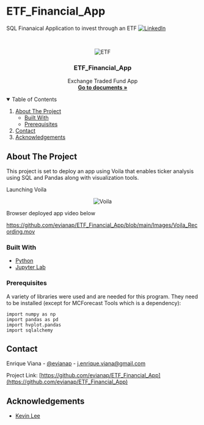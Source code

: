 # ETF_Financial_App
SQL Finanaical Application to invest through an ETF
[![LinkedIn][linkedin-shield]][linkedin-url]
<!-- [![License][license-shield]][license-url] -->

<!-- PROJECT LOGO -->
<br />
<p align="center">
    <img src="https://github.com/evianap/ETF_Financial_App/main/Images/7-4-challenge-image.png" alt="ETF">
  </a>

  <h3 align="center">ETF_Financial_App</h3>

  <p align="center">
   Exchange Traded Fund App    <br />
    <a href="https://github.com/evianap/ETF_Financial_App"><strong>Go to documents »</strong></a>
    <br />
  </p>
</p>

<!-- TABLE OF CONTENTS -->
<details open="open">
  <summary>Table of Contents</summary>
  <ol>
    <li>
      <a href="#about-the-project">About The Project</a>
      <ul>
        <li><a href="#built-with">Built With</a></li>
      </ul>
      <ul>
        <li><a href="#prerequisites">Prerequisites</a></li>
      </ul>
    </li>
    <li><a href="#contact">Contact</a></li>
    <li><a href="#acknowledgements">Acknowledgements</a></li>
  </ol>
</details>

<!-- ABOUT THE PROJECT -->
## About The Project

<p>This project is set to deploy an app using Voila that enables ticker analysis using SQL and Pandas along with visualization tools.


<p>Launching Voila<p/>

<p align="center"><img src="https://github.com/evianap/ETF_Financial_App/blob/main/Images/Volia_Terminal_Screenshot.png" alt="Voila"><p/>

<p>Browser deployed app video below<p/>

https://github.com/evianap/ETF_Financial_App/blob/main/Images/Voila_Recording.mov



### Built With

<!-- This section should list any major frameworks that you built your project using. Leave any add-ons/plugins for the acknowledgements section. Here are a few examples. -->

* [Python](https://www.python.org/)
* [Jupyter Lab](https://jupyter.org/install)

### Prerequisites

<!-- This is an example of how to list things you need to use the software and how to install them. -->
A variety of libraries were used and are needed for this program. They need to be installed (except for MCForecast Tools which is a dependency):

``` 
import numpy as np
import pandas as pd
import hvplot.pandas
import sqlalchemy

```



<!-- CONTACT -->
## Contact

Enrique Viana - [@evianap][linkedin-url] - j.enrique.viana@gmail.com

Project Link: [https://github.com/evianap/ETF_Financial_App](https://github.com/evianap/ETF_Financial_App)

<!-- ACKNOWLEDGEMENTS -->
## Acknowledgements

* [Kevin Lee](https://github.com/kevinclee26/)

<!-- MARKDOWN LINKS & IMAGES -->
<!-- https://www.markdownguide.org/basic-syntax/#reference-style-links -->

<!-- [license-shield]: 
[license-url]:  -->
[linkedin-shield]: https://img.shields.io/badge/-LinkedIn-black.svg?style=for-the-badge&logo=linkedin&colorB=555
[linkedin-url]: https://www.linkedin.com/in/enriqueviana/